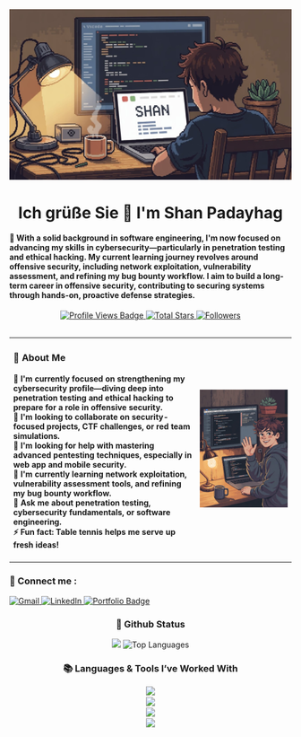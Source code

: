 <div>
  <img src="master-head.jpeg" alt="Master Head" style="width:auto; height:auto" />
</div>

<h1 align="center">Ich grüße Sie 🙏 I'm Shan Padayhag</h1>

<h4 align="left">🌟 With a solid background in software engineering, I'm now focused on advancing my skills in cybersecurity—particularly in penetration testing and ethical hacking. My current learning journey revolves around offensive security, including network exploitation, vulnerability assessment, and refining my bug bounty workflow. I aim to build a long-term career in offensive security, contributing to securing systems through hands-on, proactive defense strategies.</h4>

<div align="center">
  <a href="https://github.com/shanpadayhag" target="_blank">
    <img src="https://komarev.com/ghpvc/?username=shanpadayhag&label=Profile%20views&color=5e81ac&style=for-the-badge" alt="Profile Views Badge" />
  </a>

  <a href="https://github.com/shanpadayhag?tab=repositories&sort=stargazers" target="_blank">
    <img alt="Total Stars" title="Total stars on GitHub"
       src="https://img.shields.io/github/stars/shanpadayhag?style=for-the-badge&label=Stars&color=bf616a&logo=github" />
  </a>

  <a href="https://github.com/shanpadayhag?tab=followers" target="_blank">
    <img alt="Followers" title="Follow me on GitHub"
       src="https://img.shields.io/github/followers/shanpadayhag?style=for-the-badge&label=Followers&color=5e81ac&logo=github" />
  </a>
</div>

<br />

<table width="100%">
  <tr>
    <td align="left" valign="middle" width="66%">
      <h3>💫 About Me</h3>
      <h4>🔐 I'm currently focused on strengthening my cybersecurity profile—diving deep into penetration testing and ethical hacking to prepare for a role in offensive security.<br>🤝 I'm looking to collaborate on security-focused projects, CTF challenges, or red team simulations.<br>🧠 I'm looking for help with mastering advanced pentesting techniques, especially in web app and mobile security.<br>🌱 I'm currently learning network exploitation, vulnerability assessment tools, and refining my bug bounty workflow.<br>💬 Ask me about penetration testing, cybersecurity fundamentals, or software engineering.<br>⚡️ Fun fact: Table tennis helps me serve up fresh ideas!</h4>
    </td>
    <td align="right" valign="middle" width="34%">
      <img alt="coding-gif" width="450" src="introduction.jpeg">
    </td>
  </tr>
</table>

<div align="left">
  <h3>🧲 Connect me :</h3>
  <a href="mailto:shanpadayhag@gmail.com">
    <img width="60px" src="https://play-lh.googleusercontent.com/MaRCSacmqLlbSST5m_sJUb_tE9pTresHYgwpd4gInpcj_NVGbjLCnTe96Yx5zz893bA=w480-h960" alt="Gmail" />
  </a>

  <a href="https://www.linkedin.com/in/shanpadayhag" target="_blank">
    <img width="60px" src="https://cdn-icons-png.freepik.com/256/2496/2496097.png?semt=ais_hybrid" alt="LinkedIn" />
  </a>

  <a href="https://shanpadayhag.github.io/" target="_blank">
    <img width="60px" src="https://is1-ssl.mzstatic.com/image/thumb/Purple221/v4/64/a8/f0/64a8f040-e207-e01a-f2e3-2e5d75c68447/AppIcon-1x_U007emarketing-0-11-0-85-220-0.png/350x350.png?" alt="Portfolio Badge">
  </a>
</div>

<h3 align="center">🌱 Github Status</h3>
<div align="center">
  <img width="435" src="https://github-readme-stats.vercel.app/api?username=shanpadayhag&count_private=true&show_icons=true&theme=nord&rank_icon=github&border_radius=10"/>
  <img width="330" src="https://github-readme-stats.vercel.app/api/top-langs/?username=shanpadayhag&theme=nord&hide_border=false&include_all_commits=false&count_private=false&layout=compact" alt="Top Languages">
</div>

<h3 align="center">📚 Languages & Tools I’ve Worked With</h3>

<div align="center">
  <img src="https://skillicons.dev/icons?i=androidstudio,kotlin,nodejs,mongodb,gitlab,raspberrypi,react,nextjs,tailwind" /><br>
    <img src="https://skillicons.dev/icons?i=bootstrap,html,css,vscode,github,git,notion,figma,pycharm" /><br>
    <img src="https://skillicons.dev/icons?i=c,bash,kali,arch,ubuntu,python,javascript,mysql,dotnet" /><br>
    <img src="https://skillicons.dev/icons?i=cpp,cs,vim,java,htmx,debian,neovim,atom,pwsh" /><br>
</div>
